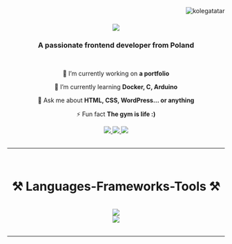 
<img align="right" src="https://komarev.com/ghpvc/?username=kolegatatar&label=visitors&color=0e75b6&style=flat" alt="kolegatatar" />


<!-- Intro  -->

</h3>
<h1 align="center">
    <img src="https://readme-typing-svg.herokuapp.com/?font=Righteous&size=35&center=true&vCenter=true&width=500&height=70&duration=4000&lines=Hi+There!+👋;+I'm+Wiktor+Tatarynowicz!;" />
</h1>

<h3 align="center">A passionate frontend developer from Poland </h3>
<br>


<!-- About Section -->
<div align="center">
 
 🔭 I’m currently working on **a portfolio**
 
 🌱 I’m currently learning **Docker, C, Arduino**

💬 Ask me about **HTML, CSS, WordPress... or anything**

⚡ Fun fact **The gym is life :)**

 </div>
<div align="center"> 
  <a href="mailto:wiktor.tatarynowicz@gmail.com">
    <img src="https://img.shields.io/badge/Gmail-333333?style=for-the-badge&logo=gmail&logoColor=red" />
  </a>
  <a href="" target="_blank">
    <img src="https://img.shields.io/badge/LinkedIn-0077B5?style=for-the-badge&logo=linkedin&logoColor=white" target="_blank" />
  </a>
  <a href= "https://kolegatatar.github.io/Portfolio/" target="_blank">
     <img src="https://img.shields.io/badge/Portfolio-FF5722?style=for-the-badge&logo=todoist&logoColor=white" target="_blank" /> <!-- sqlite, safari, google-chrome are other good icon options -->
  </a>
</div>
<br/>
<hr/>
<br/>

<h1 align="center">⚒️ Languages-Frameworks-Tools ⚒️ </h1>
<br>
<div align="center">
    <img src="https://skillicons.dev/icons?i=bootstrap,html,css,vscode,github,figma,git" /><br>
    <img src="https://skillicons.dev/icons?i=php,nodejs,javascript,typescript,cpp,java,mysql,dotnet,wordpress,cs" /><br>
</div>
<br/>
<hr/>
<br/>

<!--
<p align="left">
  <a href="https://github.com/KolegaTatar?tab=repositories" target="_blank"><img alt="All Repositories" title="All Repositories" src="https://img.shields.io/badge/-All%20Repos-2962FF?style=for-the-badge&logo=koding&logoColor=white"/></a>
</p>

<br/>
<hr/>
<br/>
-->


